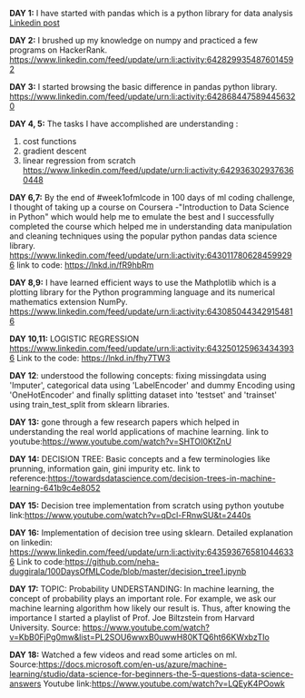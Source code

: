 
**DAY 1:**
I have started with pandas  which is a python library for data  analysis
[Linkedin post](https://www.linkedin.com/feed/update/urn:li:activity:6427904572823560192)


**DAY 2:**
I brushed up my knowledge on numpy  and practiced a few programs on HackerRank.
https://www.linkedin.com/feed/update/urn:li:activity:6428299354876014592


**DAY 3:**
 I started browsing the basic difference in pandas python library.
 https://www.linkedin.com/feed/update/urn:li:activity:6428684475894456320
 
 
**DAY 4, 5:**
The tasks I have accomplished are understanding :
1. cost functions
2. gradient descent
3. linear regression from scratch
 https://www.linkedin.com/feed/update/urn:li:activity:6429363029376360448
 
 
 **DAY 6,7:**
By the end of #week1ofmlcode in 100 days of ml coding challenge,  I thought of taking up a course on Coursera -"Introduction to Data Science in Python" which would help me to emulate the best and I successfully completed the course which helped me in understanding data manipulation and cleaning techniques using the popular python pandas data science library.
https://www.linkedin.com/feed/update/urn:li:activity:6430117806284599296
link to code: https://lnkd.in/fR9hbRm


**DAY 8,9:**
I have learned efficient ways to use the Mathplotlib which is a plotting library for the Python programming language and its numerical mathematics extension NumPy.
https://www.linkedin.com/feed/update/urn:li:activity:6430850443429154816


**DAY 10,11:**
LOGISTIC REGRESSION
https://www.linkedin.com/feed/update/urn:li:activity:6432501259634343936
Link to the code: https://lnkd.in/fhy7TW3


**DAY 12**:
understood the following concepts:
fixing missingdata using 'Imputer', categorical data using 'LabelEncoder' and dummy Encoding using 'OneHotEncoder' and finally splitting dataset into 'testset' and 'trainset' using train_test_split from sklearn libraries.


**DAY 13:**
gone through a few research papers which helped in understanding the real world applications of machine learning.
link to youtube:https://www.youtube.com/watch?v=SHTOI0KtZnU


**DAY 14:**
DECISION TREE: Basic concepts and a few terminologies like prunning, information gain, gini impurity etc.
link to reference:https://towardsdatascience.com/decision-trees-in-machine-learning-641b9c4e8052


**DAY 15:**
Decision tree implementation from scratch using python
youtube link:https://www.youtube.com/watch?v=qDcl-FRnwSU&t=2440s


**DAY 16:**
Implementation of decision tree using sklearn.
Detailed explanation on linkedin: https://www.linkedin.com/feed/update/urn:li:activity:6435936765810446336
Link to code:https://github.com/neha-duggirala/100DaysOfMLCode/blob/master/decision_tree1.ipynb


**DAY 17:**
TOPIC: Probability
UNDERSTANDING: In machine learning, the concept of probability plays an important role. For example, we ask our machine learning algorithm how likely our result is. Thus, after knowing the importance I started a playlist of Prof. Joe Biltzstein from Harvard University.
Source: https://www.youtube.com/watch?v=KbB0FjPg0mw&list=PL2SOU6wwxB0uwwH80KTQ6ht66KWxbzTIo


**DAY 18:**
Watched a few videos and read some articles on ml.
Source:https://docs.microsoft.com/en-us/azure/machine-learning/studio/data-science-for-beginners-the-5-questions-data-science-answers
Youtube link:https://www.youtube.com/watch?v=LQEyK4POowk
